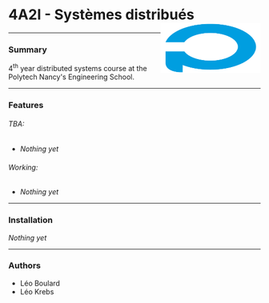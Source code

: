 # 4A2I - Systèmes distribués<img align="right" width="200" height="100" src="https://github.com/Legoota/4A2I-Syst-dist/blob/master/logo.png" alt="Logo Polytech">
---
### Summary

4<sup>th</sup> year distributed systems course at the Polytech Nancy's Engineering School.

---
### Features

###### TBA:
* *Nothing yet*

###### Working:
* *Nothing yet*

---
### Installation
*Nothing yet*

---
### Authors
* Léo Boulard
* Léo Krebs